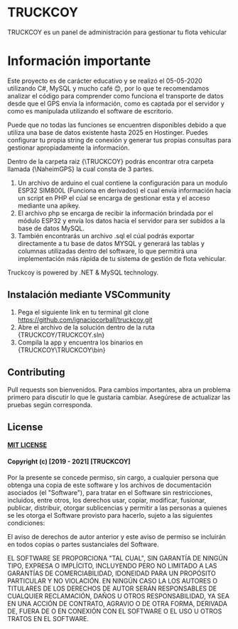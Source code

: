 # TRUCKCOY

TRUCKCOY es un panel de administración para gestionar tu flota vehicular

# Información importante
Este proyecto es de carácter educativo y se realizó el 05-05-2020 utilizando C#, MySQL y mucho café 😊, por lo que te recomendamos analizar el código para comprender como funciona el transporte de datos desde que el GPS envía la información, como es captada por el servidor y como es manipulada utilizando el software de escritorio.

Puede que no todas las funciones se encuentren disponibles debido a que utiliza una base de datos existente hasta 2025 en Hostinger. Puedes configurar tu propia string de conexión y generar tus propias consultas para gestionar apropiadamente la información.

Dentro de la carpeta raiz {\TRUCKCOY} podrás encontrar otra carpeta llamada {\NaheimGPS} la cual consta de 3 partes.
1. Un archivo de arduino el cual contiene la configuración para un modulo ESP32 SIM800L (Funciona en derivados) el cual envía información hacia un script en PHP el cúal se encarga de gestionar esta y el acceso mediante una apikey.
2. El archivo php se encarga de recibir la información brindada por el módulo ESP32 y envía los datos hacia el servidor para ser subidos a la base de datos MySQL.
3. También encontrarás un archivo .sql el cúal podrás exportar directamente a tu base de datos MYSQL y generará las tablas y columnas utilizadas dentro del software, lo que permitirá una implementación más rápida de tu sistema de gestión de flota vehicular.

Truckcoy is powered by .NET & MySQL technology.

## Instalación mediante VSCommunity
1. Pega el siguiente link en tu terminal
    git clone https://github.com/ignaciocorball/truckcoy.git
2. Abre el archivo de la solución dentro de la ruta {TRUCKCOY/TRUCKCOY.sln}
3. Compila la app y encuentra los binarios en {TRUCKCOY\TRUCKCOY\bin}

## Contributing
Pull requests son bienvenidos. Para cambios importantes, abra un problema primero para discutir lo que le gustaría cambiar.
Asegúrese de actualizar las pruebas según corresponda.

## License

#### [MIT LICENSE](https://choosealicense.com/licenses/mit/)
#### Copyright (c) [2019 - 2021] [TRUCKCOY]

Por la presente se concede permiso, sin cargo, a cualquier persona que obtenga una copia
de este software y los archivos de documentación asociados (el "Software"), para tratar
en el Software sin restricciones, incluidos, entre otros, los derechos
usar, copiar, modificar, fusionar, publicar, distribuir, otorgar sublicencias y permitir a las personas a quienes se les otorga el Software
provisto para hacerlo, sujeto a las siguientes condiciones:

El aviso de derechos de autor anterior y este aviso de permiso se incluirán en todos
copias o partes sustanciales del Software.

EL SOFTWARE SE PROPORCIONA "TAL CUAL", SIN GARANTÍA DE NINGÚN TIPO, EXPRESA O
IMPLÍCITO, INCLUYENDO PERO NO LIMITADO A LAS GARANTÍAS DE COMERCIABILIDAD,
IDONEIDAD PARA UN PROPÓSITO PARTICULAR Y NO VIOLACIÓN. EN NINGÚN CASO LA
LOS AUTORES O TITULARES DE LOS DERECHOS DE AUTOR SERÁN RESPONSABLES DE CUALQUIER RECLAMACIÓN, DAÑOS U OTROS
RESPONSABILIDAD, YA SEA EN UNA ACCIÓN DE CONTRATO, AGRAVIO O DE OTRA FORMA, DERIVADA DE,
FUERA DE O EN CONEXIÓN CON EL SOFTWARE O EL USO U OTROS TRATOS EN EL
SOFTWARE.
